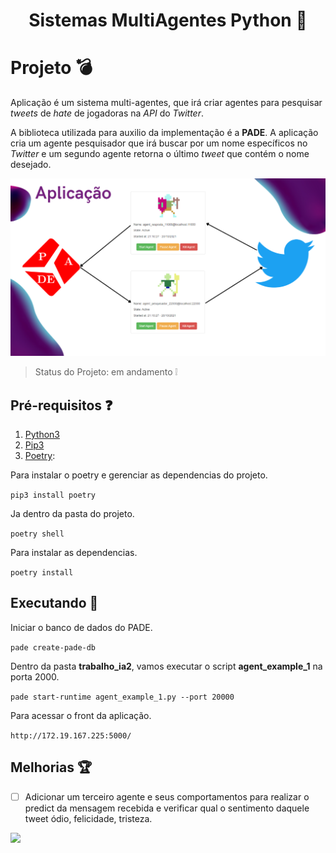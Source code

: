 <h1 align="center">Sistemas MultiAgentes Python 👋</h1>
<p>
</p>

# Projeto :bomb:
Aplicação é um sistema multi-agentes, que irá criar agentes para pesquisar <i>tweets</i> de <i>hate</i> de jogadoras na <i>API</i> do <i>Twitter</i>.

A biblioteca utilizada para auxilio da implementação é a **PADE**.
A aplicação cria um agente pesquisador que irá buscar por um nome específicos no <i>Twitter</i> e um segundo agente retorna
o último <i>tweet</i> que contém o nome desejado.


![Tags](a1r.PNG)


> Status do Projeto: em andamento :grey_exclamation:

## Pré-requisitos :question:
1. [Python3](https://www.python.org/downloads/)
2. [Pip3](https://pip.pypa.io/en/stable/)
3. [Poetry](https://python-poetry.org/):

Para instalar o poetry e gerenciar as dependencias do projeto.

`pip3 install poetry`

Ja dentro da pasta do projeto.

`poetry shell`

Para instalar as dependencias.

`poetry install`


## Executando :running:
Iniciar o banco de dados do PADE.

`pade create-pade-db`

Dentro da pasta **trabalho_ia2**, vamos executar o script **agent_example_1** na porta 2000.

`pade start-runtime agent_example_1.py --port 20000`

Para acessar o front da aplicação.

`http://172.19.167.225:5000/`

## Melhorias :trophy:
- [ ] Adicionar um terceiro agente e seus comportamentos para realizar o predict da mensagem recebida
e verificar qual o sentimento daquele tweet ódio, felicidade, tristeza.


<p align="justify"> </p> <img src="https://img.shields.io/static/v1?label=Python&message=Bert&color=brightgreengreen&style=for-the-badge&logo=Python"/>

